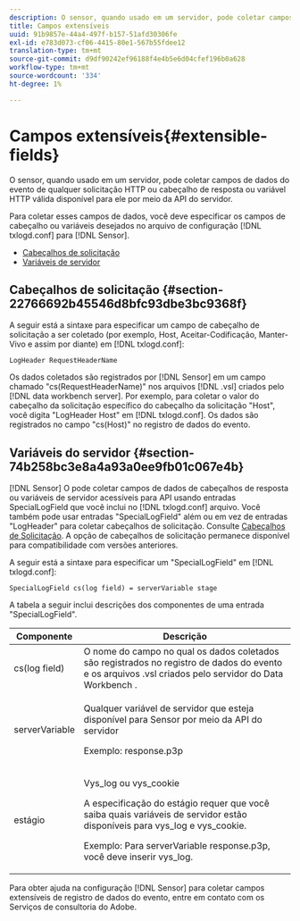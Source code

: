 ```yaml
---
description: O sensor, quando usado em um servidor, pode coletar campos de dados do evento de qualquer solicitação HTTP ou cabeçalho de resposta ou variável HTTP válida disponível para ele por meio da API do servidor.
title: Campos extensíveis
uuid: 91b9857e-44a4-497f-b157-51afd30306fe
exl-id: e783d073-cf06-4415-80e1-567b55fdee12
translation-type: tm+mt
source-git-commit: d9df90242ef96188f4e4b5e6d04cfef196b0a628
workflow-type: tm+mt
source-wordcount: '334'
ht-degree: 1%

---
```


# Campos extensíveis{#extensible-fields}

O sensor, quando usado em um servidor, pode coletar campos de dados do evento de qualquer solicitação HTTP ou cabeçalho de resposta ou variável HTTP válida disponível para ele por meio da API do servidor.

Para coletar esses campos de dados, você deve especificar os campos de cabeçalho ou variáveis desejados no arquivo de configuração [!DNL txlogd.conf] para [!DNL Sensor].

* [Cabeçalhos de solicitação](../../../home/c-snsr-ovrvw/c-evnt-data-rcd-flds/c-ex-flds.md#section-22766692b45546d8bfc93dbe3bc9368f)
* [Variáveis de servidor](../../../home/c-snsr-ovrvw/c-evnt-data-rcd-flds/c-ex-flds.md#section-74b258bc3e8a4a93a0ee9fb01c067e4b)

## Cabeçalhos de solicitação {#section-22766692b45546d8bfc93dbe3bc9368f}

A seguir está a sintaxe para especificar um campo de cabeçalho de solicitação a ser coletado (por exemplo, Host, Aceitar-Codificação, Manter-Vivo e assim por diante) em [!DNL txlogd.conf]:

```
LogHeader RequestHeaderName
```

Os dados coletados são registrados por [!DNL Sensor] em um campo chamado &quot;cs(RequestHeaderName)&quot; nos arquivos [!DNL .vsl] criados pelo [!DNL data workbench server]. Por exemplo, para coletar o valor do cabeçalho da solicitação específico do cabeçalho da solicitação &quot;Host&quot;, você digita &quot;LogHeader Host&quot; em [!DNL txlogd.conf]. Os dados são registrados no campo &quot;cs(Host)&quot; no registro de dados do evento.

## Variáveis do servidor {#section-74b258bc3e8a4a93a0ee9fb01c067e4b}

[!DNL Sensor] O pode coletar campos de dados de cabeçalhos de resposta ou variáveis de servidor acessíveis para API usando entradas SpecialLogField que você inclui no  [!DNL txlogd.conf] arquivo. Você também pode usar entradas &quot;SpecialLogField&quot; além ou em vez de entradas &quot;LogHeader&quot; para coletar cabeçalhos de solicitação. Consulte [Cabeçalhos de Solicitação](../../../home/c-snsr-ovrvw/c-evnt-data-rcd-flds/c-ex-flds.md#section-22766692b45546d8bfc93dbe3bc9368f). A opção de cabeçalhos de solicitação permanece disponível para compatibilidade com versões anteriores.

A seguir está a sintaxe para especificar um &quot;SpecialLogField&quot; em [!DNL txlogd.conf]:

```
SpecialLogField cs(log field) = serverVariable stage
```

A tabela a seguir inclui descrições dos componentes de uma entrada &quot;SpecialLogField&quot;.

<table id="table_053D5F34D56E4B15A85CA3B4FAD6E1B1"> 
 <thead> 
  <tr> 
   <th colname="col1" class="entry"> Componente </th> 
   <th colname="col2" class="entry"> Descrição </th> 
  </tr> 
 </thead>
 <tbody> 
  <tr> 
   <td colname="col1"> cs(log field) </td> 
   <td colname="col2"> O nome do campo no qual os dados coletados são registrados no registro de dados do evento e os arquivos <span class="filepath"> .vsl </span> criados pelo <span class="keyword"> servidor do Data Workbench </span>. </td> 
  </tr> 
  <tr> 
   <td colname="col1"> serverVariable </td> 
   <td colname="col2"> <p>Qualquer variável de servidor que esteja disponível para <span class="wintitle"> Sensor </span> por meio da API do servidor </p> <p>Exemplo: response.p3p </p> </td> 
  </tr> 
  <tr> 
   <td colname="col1"> estágio </td> 
   <td colname="col2"> <p>Vys_log ou vys_cookie </p> <p>A especificação do estágio requer que você saiba quais variáveis de servidor estão disponíveis para vys_log e vys_cookie. </p> <p>Exemplo: Para serverVariable response.p3p, você deve inserir vys_log. </p> </td> 
  </tr> 
 </tbody> 
</table>

Para obter ajuda na configuração [!DNL Sensor] para coletar campos extensíveis de registro de dados do evento, entre em contato com os Serviços de consultoria do Adobe.
